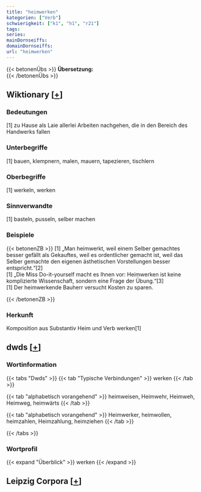 ```yaml
---
title: "heimwerken"
kategorien: ["Verb"]
schwierigkeit: ["k1", "h1", "r21"]
tags:
series:
mainDornseiffs:
domainDornseiffs:
url: "heimwerken"
---
```


{{< betonenÜbs >}}
**Übersetzung:**  
{{< /betonenÜbs >}}

## Wiktionary [[+](https://de.wiktionary.org/wiki/heimwerken)]

### Bedeutungen
[1] zu Hause als Laie allerlei Arbeiten nachgehen, die in den Bereich des Handwerks fallen  

### Unterbegriffe
[1] bauen, klempnern, malen, mauern, tapezieren, tischlern  

### Oberbegriffe
[1] werkeln, werken  

### Sinnverwandte
[1] basteln, pusseln, selber machen  

### Beispiele
{{< betonenZB >}}
[1] „Man heimwerkt, weil einem Selber gemachtes besser gefällt als Gekauftes, weil es ordentlicher gemacht ist, weil das Selber gemachte den eigenen ästhetischen Vorstellungen besser entspricht.“[2]  
[1] „Die Miss Do-it-yourself macht es Ihnen vor: Heimwerken ist keine komplizierte Wissenschaft, sondern eine Frage der Übung.“[3]  
[1] Der heimwerkende Bauherr versucht Kosten zu sparen.  

{{< /betonenZB >}}
### Herkunft
Komposition aus Substantiv Heim und Verb werken[1]  



## dwds [[+](https://www.dwds.de/wb/heimwerken)]

### Wortinformation
{{< tabs "Dwds" >}}
{{< tab "Typische Verbindungen" >}}
werken
{{< /tab >}}

{{< tab "alphabetisch vorangehend" >}}
heimweisen, Heimwehr, Heimweh, Heimweg, heimwärts
{{< /tab >}}

{{< tab "alphabetisch vorangehend" >}}
Heimwerker, heimwollen, heimzahlen, Heimzahlung, heimziehen
{{< /tab >}}

{{< /tabs >}}

### Wortprofil
{{< expand "Überblick" >}} werken {{< /expand >}}

## Leipzig Corpora [[+](https://corpora.uni-leipzig.de/en/res?word=heimwerken&corpusId=deu_newscrawl-public_2018)]

